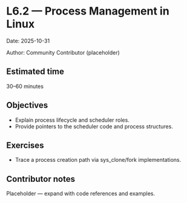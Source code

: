 # L6.2 — Process Management in Linux

Date: 2025-10-31

Author: Community Contributor (placeholder)

## Estimated time
30–60 minutes

## Objectives
- Explain process lifecycle and scheduler roles.
- Provide pointers to the scheduler code and process structures.

## Exercises
- Trace a process creation path via sys_clone/fork implementations.

## Contributor notes
Placeholder — expand with code references and examples.
